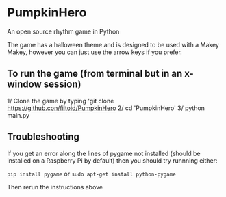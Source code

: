# PumpkinHero
An open source rhythm game in Python

The game has a halloween theme and is designed to be used with a Makey Makey,
however you can just use the arrow keys if you prefer.

To run the game (from terminal but in an x-window session)
---------------
1/ Clone the game by typing 'git clone https://github.con/filtoid/PumpkinHero
2/ cd 'PumpkinHero'
3/ python main.py

Troubleshooting
---------------
If you get an error along the lines of pygame not installed (should be installed on a Raspberry Pi by default) then you should try runnning either:

```pip install pygame```
or
```sudo apt-get install python-pygame```

Then rerun the instructions above
